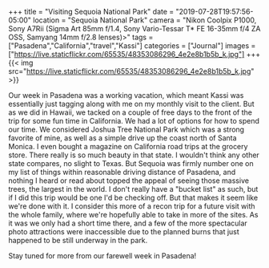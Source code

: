 +++
title = "Visiting Sequoia National Park"
date = "2019-07-28T19:57:56-05:00"
location = "Sequoia National Park"
camera = "Nikon Coolpix P1000, Sony A7Rii (Sigma Art 85mm f/1.4, Sony Vario-Tessar T* FE 16-35mm f/4 ZA OSS, Samyang 14mm f/2.8 lenses)>"
tags = ["Pasadena","California","travel","Kassi"]
categories = ["Journal"]
images = ["https://live.staticflickr.com/65535/48353086296_4e2e8b1b5b_k.jpg"]
+++
{{< img src="https://live.staticflickr.com/65535/48353086296_4e2e8b1b5b_k.jpg" >}}
<!--more-->

Our week in Pasadena was a working vacation, which meant Kassi was essentially just tagging along with me on my monthly visit to the client. But as we did in Hawaii, we tacked on a couple of free days to the front of the trip for some fun time in California. We had a lot of options for how to spend our time. We considered Joshua Tree National Park which was a strong favorite of mine, as well as a simple drive up the coast north of Santa Monica. I even bought a magazine on California road trips at the grocery store. There really is so much beauty in that state. I wouldn't think any other state compares, no slight to Texas. But Sequoia was firmly number one on my list of things within reasonable driving distance of Pasadena, and nothing I heard or read about topped the appeal of seeing those massive trees, the largest in the world. I don't really have a "bucket list" as such, but if I did this trip would be one I'd be checking off. But that makes it seem like we're done with it. I consider this more of a recon trip for a future visit with the whole family, where we're hopefully able to take in more of the sites. As it was we only had a short time there, and a few of the more spectacular photo attractions were inaccessible due to the planned burns that just happened to be still underway in the park.

<div id="gallery" style="display:none;">
		<img alt="(4/39) Our First View of the Mountains" src="https://live.staticflickr.com/65535/48353219692_2577b5b060.jpg"
			data-image="https://live.staticflickr.com/65535/48353219692_732f2e0336_k.jpg">
		<img alt="(34/39) Through the Trees" src="https://live.staticflickr.com/65535/48353220997_36e8b249a6.jpg"
			data-image="https://live.staticflickr.com/65535/48353220997_f5a3ecb647_k.jpg">
		<img alt="(12/39) Giant Forest View" src="https://live.staticflickr.com/65535/48353085206_6a03a5218b.jpg"
			data-image="https://live.staticflickr.com/65535/48353085206_1b12bacbaf_k.jpg">
		<img alt="(36/39) Forests and Mountains" src="https://live.staticflickr.com/65535/48353221717_5a9ee1c8da.jpg"
			data-image="https://live.staticflickr.com/65535/48353221717_ef65e6ae98_k.jpg">
		<img alt="(33/39) Together Among the Trees" src="https://live.staticflickr.com/65535/48400166271_4a414186f9.jpg"
			data-image="https://live.staticflickr.com/65535/48400166271_c48b2e5f40_k.jpg">
		<img alt="(35/39) Last Light on an Old Tree" src="https://live.staticflickr.com/65535/48353086296_4d0f77319a.jpg"
			data-image="https://live.staticflickr.com/65535/48353086296_4e2e8b1b5b_k.jpg">
		<img alt="(38/39) A Drink In Honor of the Fires" src="https://live.staticflickr.com/65535/48400307297_4532500902.jpg"
			data-image="https://live.staticflickr.com/65535/48400307297_2dc45e6c1e_k.jpg">
		<img alt="(18/39) Staring Upward" src="https://live.staticflickr.com/65535/48353078561_6bce575d76.jpg"
			data-image="https://live.staticflickr.com/65535/48353078561_93b4a52f2a_k.jpg">
		<img alt="(27/39) Kassi Examines the Moss" src="https://live.staticflickr.com/65535/48353212452_5901e3ccce.jpg"
			data-image="https://live.staticflickr.com/65535/48353212452_bed7f34775_k.jpg">
		<img alt="(7/39) Very Tall Trees" src="https://live.staticflickr.com/65535/48353216787_b8d26a6e0e.jpg"
			data-image="https://live.staticflickr.com/65535/48353216787_e68a7133dd_k.jpg">
		<img alt="(11/39) Reach to the Skies" src="https://live.staticflickr.com/65535/48353217742_a6ac14cce9.jpg"
			data-image="https://live.staticflickr.com/65535/48353217742_866266e575_k.jpg">
		<img alt="(10/39) A Tree in Shadow" src="https://live.staticflickr.com/65535/48353081186_87b26635ac.jpg"
			data-image="https://live.staticflickr.com/65535/48353081186_0b9355eeeb_k.jpg">
		<img alt="(1/39) At The Gate" src="https://live.staticflickr.com/65535/48353079811_ec27cc49c0.jpg"
			data-image="https://live.staticflickr.com/65535/48353079811_a1fe544952_k.jpg">
		<img alt="(28/39) Kassi in the Forest" src="https://live.staticflickr.com/65535/48353085481_d05d6b1d0b.jpg"
			data-image="https://live.staticflickr.com/65535/48353085481_a88ab1c19b_k.jpg">
		<img alt="(19/39) Spotting a Deer" src="https://live.staticflickr.com/65535/48353082011_f3053cfcbe.jpg"
			data-image="https://live.staticflickr.com/65535/48353082011_4116f895ab_k.jpg">
		<img alt="(9/39) Trees That Shut Out the Sun" src="https://live.staticflickr.com/65535/48353220157_c3bae37a43.jpg"
			data-image="https://live.staticflickr.com/65535/48353220157_a28ae1ad7f_k.jpg">
		<img alt="(17/39) A Naturally Occurring Seat" src="https://live.staticflickr.com/65535/48353078151_e39a4a8a50.jpg"
			data-image="https://live.staticflickr.com/65535/48353078151_b98676a0b4_k.jpg">
		<img alt="(26/39) A Shack in the Woods" src="https://live.staticflickr.com/65535/48353218892_7e8d2c2516.jpg"
			data-image="https://live.staticflickr.com/65535/48353218892_56c9722a03_k.jpg">
		<img alt="(25/39) Kassi and Her Ferns" src="https://live.staticflickr.com/65535/48353212702_3a48a22e9d.jpg"
			data-image="https://live.staticflickr.com/65535/48353212702_dc0fc6a815_k.jpg">
		<img alt="(6/39) The Dark Forest" src="https://live.staticflickr.com/65535/48353080441_830f28bbfd.jpg"
			data-image="https://live.staticflickr.com/65535/48353080441_0acace5dfe_k.jpg">
		<img alt="(23/39) Kassi By a Hollowed Out Sequoia" src="https://live.staticflickr.com/65535/48353221597_fea94d97cc.jpg"
			data-image="https://live.staticflickr.com/65535/48353221597_48f3c8ad0f_k.jpg">
		<img alt="(15/39) Smoke in the Woods" src="https://live.staticflickr.com/65535/48353084716_21816919a8.jpg"
			data-image="https://live.staticflickr.com/65535/48353084716_cff0bcbdc4_k.jpg">
		<img alt="(29/39) At Home in Nature" src="https://live.staticflickr.com/65535/48353079251_7a02d73a47.jpg"
			data-image="https://live.staticflickr.com/65535/48353079251_434d0e2e40_k.jpg">
		<img alt="(24/39) Beautiful Forest Ferns" src="https://live.staticflickr.com/65535/48353212057_70d0ca9c36.jpg"
			data-image="https://live.staticflickr.com/65535/48353212057_1aa1d37c7f_k.jpg">
		<img alt="(2/39) Finally Got a Proper Raven Pic" src="https://live.staticflickr.com/65535/48353211382_201cf36a4d.jpg"
			data-image="https://live.staticflickr.com/65535/48353211382_766caaa7ac_k.jpg">
		<img alt="(31/39) The Moss Glows in the Light" src="https://live.staticflickr.com/65535/48353219247_bba3076a1f.jpg"
			data-image="https://live.staticflickr.com/65535/48353219247_31286ae47f_k.jpg">
		<img alt="(13/39) Hospital Rock Glyphs" src="https://live.staticflickr.com/65535/48353083861_62b64bceda.jpg"
			data-image="https://live.staticflickr.com/65535/48353083861_9dc05743eb_k.jpg">
		<img alt="(21/39) This is what John Muir was About" src="https://live.staticflickr.com/65535/48353221897_1dbce640a5.jpg"
			data-image="https://live.staticflickr.com/65535/48353221897_8d343d6fbb_k.jpg">
		<img alt="(30/39) Giants" src="https://live.staticflickr.com/65535/48353214982_3c9548ed33.jpg"
			data-image="https://live.staticflickr.com/65535/48353214982_bc72d32301_k.jpg">
		<img alt="(3/39) At the Visitor's Center" src="https://live.staticflickr.com/65535/48353080036_6ba077fcbd.jpg"
			data-image="https://live.staticflickr.com/65535/48353080036_d9c3fa86ec_k.jpg">
		<img alt="(5/39) Giant Forest" src="https://live.staticflickr.com/65535/48353077866_c1fd34c4ee.jpg"
			data-image="https://live.staticflickr.com/65535/48353077866_f541613d0d_k.jpg">
		<img alt="(32/39) Deep Woods" src="https://live.staticflickr.com/65535/48353075371_b4daa7cc81.jpg"
			data-image="https://live.staticflickr.com/65535/48353075371_278335ce35_k.jpg">
		<img alt="(16/39) Kassi Posing with a Giant" src="https://live.staticflickr.com/65535/48353077611_3d89243578.jpg"
			data-image="https://live.staticflickr.com/65535/48353077611_94b8642841_k.jpg">
		<img alt="(8/39) The First Cluster of Sequoias" src="https://live.staticflickr.com/65535/48353086641_e4e48ff5b1.jpg"
			data-image="https://live.staticflickr.com/65535/48353086641_230fc027e0_k.jpg">
		<img alt="(39/39) Sundown in the Sierras" src="https://live.staticflickr.com/65535/48353083111_4da06d110b.jpg"
			data-image="https://live.staticflickr.com/65535/48353083111_147f70aaf4_k.jpg">
		<img alt="(37/39) At the Lodge" src="https://live.staticflickr.com/65535/48400165421_9acb1a5d9f.jpg"
			data-image="https://live.staticflickr.com/65535/48400165421_1d2936f386_k.jpg">
		<img alt="(20/39) A Sense of Scale" src="https://live.staticflickr.com/65535/48353218302_1a7622c4a6.jpg"
			data-image="https://live.staticflickr.com/65535/48353218302_03cb0f5225_k.jpg">
		<img alt="(14/39) Smoke From a Planned Burn" src="https://live.staticflickr.com/65535/48353220422_40ab975d44.jpg"
			data-image="https://live.staticflickr.com/65535/48353220422_192b9c5eec_k.jpg">
		<img alt="(22/39) Majestic Mountain Vista" src="https://live.staticflickr.com/65535/48353222607_075826c779.jpg"
			data-image="https://live.staticflickr.com/65535/48353222607_7c7718beca_k.jpg">
</div>

Stay tuned for more from our farewell week in Pasadena!
